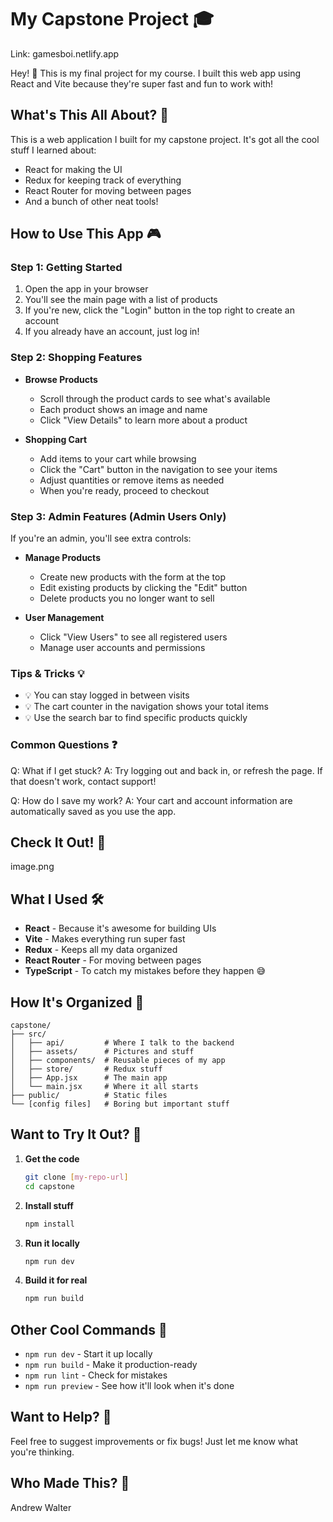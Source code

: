 # My Capstone Project 🎓

Link: gamesboi.netlify.app

Hey! 👋 This is my final project for my course. I built this web app using React and Vite because they're super fast and fun to work with!

## What's This All About? 🤔

This is a web application I built for my capstone project. It's got all the cool stuff I learned about:

- React for making the UI
- Redux for keeping track of everything
- React Router for moving between pages
- And a bunch of other neat tools!

## How to Use This App 🎮

### Step 1: Getting Started

1. Open the app in your browser
2. You'll see the main page with a list of products
3. If you're new, click the "Login" button in the top right to create an account
4. If you already have an account, just log in!

### Step 2: Shopping Features

- **Browse Products**

  - Scroll through the product cards to see what's available
  - Each product shows an image and name
  - Click "View Details" to learn more about a product

- **Shopping Cart**
  - Add items to your cart while browsing
  - Click the "Cart" button in the navigation to see your items
  - Adjust quantities or remove items as needed
  - When you're ready, proceed to checkout

### Step 3: Admin Features (Admin Users Only)

If you're an admin, you'll see extra controls:

- **Manage Products**

  - Create new products with the form at the top
  - Edit existing products by clicking the "Edit" button
  - Delete products you no longer want to sell

- **User Management**
  - Click "View Users" to see all registered users
  - Manage user accounts and permissions

### Tips & Tricks 💡

- 💡 You can stay logged in between visits
- 💡 The cart counter in the navigation shows your total items
- 💡 Use the search bar to find specific products quickly

### Common Questions ❓

Q: What if I get stuck?
A: Try logging out and back in, or refresh the page. If that doesn't work, contact support!

Q: How do I save my work?
A: Your cart and account information are automatically saved as you use the app.

## Check It Out! 📸

image.png

## What I Used 🛠️

- **React** - Because it's awesome for building UIs
- **Vite** - Makes everything run super fast
- **Redux** - Keeps all my data organized
- **React Router** - For moving between pages
- **TypeScript** - To catch my mistakes before they happen 😅

## How It's Organized 📁

```
capstone/
├── src/
│   ├── api/         # Where I talk to the backend
│   ├── assets/      # Pictures and stuff
│   ├── components/  # Reusable pieces of my app
│   ├── store/       # Redux stuff
│   ├── App.jsx      # The main app
│   └── main.jsx     # Where it all starts
├── public/          # Static files
└── [config files]   # Boring but important stuff
```

## Want to Try It Out? 🚀

1. **Get the code**

   ```bash
   git clone [my-repo-url]
   cd capstone
   ```

2. **Install stuff**

   ```bash
   npm install
   ```

3. **Run it locally**

   ```bash
   npm run dev
   ```

4. **Build it for real**
   ```bash
   npm run build
   ```

## Other Cool Commands 🔧

- `npm run dev` - Start it up locally
- `npm run build` - Make it production-ready
- `npm run lint` - Check for mistakes
- `npm run preview` - See how it'll look when it's done

## Want to Help? 🤝

Feel free to suggest improvements or fix bugs! Just let me know what you're thinking.

## Who Made This? 👥

Andrew Walter
